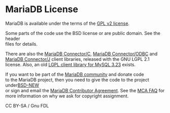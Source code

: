 # MariaDB License

MariaDB is available under the terms of the [GPL v2 license](https://app.gitbook.com/s/SsmexDFPv2xG2OTyO5yV/reference/faq/licensing-questions/mariadb-licenses).

Some parts of the code use the BSD license or are public domain. See the header\
files for details.

There are also the [MariaDB Connector/C](https://app.gitbook.com/s/CjGYMsT2MVP4nd3IyW2L/mariadb-connector-c), [MariaDB Connector/ODBC](https://app.gitbook.com/s/CjGYMsT2MVP4nd3IyW2L/mariadb-connector-odbc) and [MariaDB Connector/J](https://app.gitbook.com/s/CjGYMsT2MVP4nd3IyW2L/mariadb-connector-j) client libraries, released with the GNU LGPL 2.1 license. Also, an old [LGPL client library for MySQL 3.23](https://app.gitbook.com/s/CjGYMsT2MVP4nd3IyW2L/mariadb-connector-c/other-c-c-connectors/mysql-client-library-32358) exists.

If you want to be part of the [MariaDB community](../../../en/community/) and donate code\
to the MariaDB project, then you need to give the code to the project under[BSD-NEW](https://en.wikipedia.org/wiki/BSD_licences#3-clause_license_.28.22New_BSD_License.22_or_.22Modified_BSD_License.22.29)\
or sign and email the [MariaDB Contributor Agreement](mca.md). See the [MCA FAQ](mariadb-contributor-agreement-faq.md) for more information on why we ask for copyright assignment.

CC BY-SA / Gnu FDL
